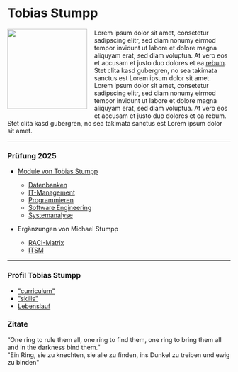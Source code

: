  

# Tobias Stumpp

[<img src="./img/tobias-portrait.png" style="margin:0 16px 8px 0;height:180px;float:left;">](./img/tobias-portrait.png)
Lorem ipsum dolor sit amet, consetetur sadipscing elitr, sed diam nonumy eirmod tempor invidunt ut labore et dolore magna aliquyam erat, sed diam voluptua. At vero eos et accusam et justo duo dolores et ea [rebum](curriculum.md). Stet clita kasd gubergren, no sea takimata sanctus est Lorem ipsum dolor sit amet. Lorem ipsum dolor sit amet, consetetur sadipscing elitr, sed diam nonumy eirmod tempor invidunt ut labore et dolore magna aliquyam erat, sed diam voluptua. At vero eos et accusam et justo duo dolores et ea rebum. Stet clita kasd gubergren, no sea takimata sanctus est Lorem ipsum dolor sit amet.

---

### Prüfung 2025

- [Module von Tobias Stumpp](modules.md)
	- [Datenbanken](m-datenbanken.md)
	- [IT-Management](m-it-management.md)
	- [Programmieren](m-programmieren.md)
	- [Software Engineering](m-softwareengineering.md)
	- [Systemanalyse](m-systemanalyse.md)

- Ergänzungen von Michael Stumpp
	- [RACI-Matrix](papa/raci.md)
	- [ITSM](itsm.md)

---

### Profil Tobias Stumpp
- ["curriculum"](curriculum.md)
- ["skills"](skills.md)
- [Lebenslauf](vita.md)


### Zitate 
“One ring to rule them all, one ring to find them, one ring to bring them all and in the darkness bind them.”   
"Ein Ring, sie zu knechten, sie alle zu finden, ins Dunkel zu treiben und ewig zu binden"


